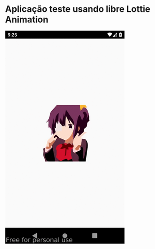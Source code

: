 # Aplicação teste usando libre Lottie Animation
![](https://github.com/LindsonCardoso/LottieAppT/blob/main/assets/movieDemostration.gif?raw=true)


